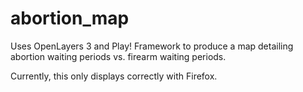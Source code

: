 # abortion_map
Uses OpenLayers 3 and Play! Framework to produce a map detailing abortion waiting periods vs. firearm waiting periods. 

Currently, this only displays correctly with Firefox.
